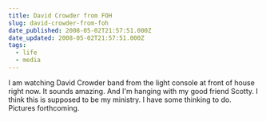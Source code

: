 ```yaml
---
title: David Crowder from FOH
slug: david-crowder-from-foh
date_published: 2008-05-02T21:57:51.000Z
date_updated: 2008-05-02T21:57:51.000Z
tags:
  - life
  - media
---
```


I am watching David Crowder band from the light console at front of house right now. It sounds amazing. And I'm hanging with my good friend Scotty. I think this is supposed to be my ministry. I have some thinking to do. Pictures forthcoming.
